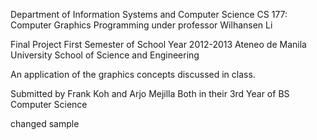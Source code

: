 Department of Information Systems and Computer Science
CS 177: Computer Graphics Programming
under professor Wilhansen Li

Final Project
First Semester of School Year 2012-2013
Ateneo de Manila University School of Science and Engineering

An application of the graphics concepts discussed in class.

Submitted by
Frank Koh and Arjo Mejilla
Both in their 3rd Year of BS Computer Science

changed sample